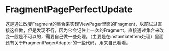 # FragmentPagePerfectUpdate
这是通过改变Fragment的集合来实现ViewPager里面的Fragment，以前试过直接这样做，但是发现不行，因为它会记住上一次的Fragment，直接通过集合来改变一般是不可以的，需要自己做一些处理。（主要是在instantiateItem处理）里面还有关于FragmentPagerAdapter的一些代码，用来自己看看。
